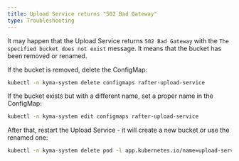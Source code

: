 ```yaml
---
title: Upload Service returns "502 Bad Gateway"
type: Troubleshooting
---
```


It may happen that the Upload Service returns `502 Bad Gateway` with the `The specified bucket does not exist` message. It means that the bucket has been removed or renamed.

If the bucket is removed, delete the ConfigMap:

```bash
kubectl -n kyma-system delete configmaps rafter-upload-service
```

If the bucket exists but with a different name, set a proper name in the ConfigMap:

```bash
kubectl -n kyma-system edit configmaps rafter-upload-service
```

After that, restart the Upload Service - it will create a new bucket or use the renamed one:

```bash
kubectl -n kyma-system delete pod -l app.kubernetes.io/name=upload-service
```
